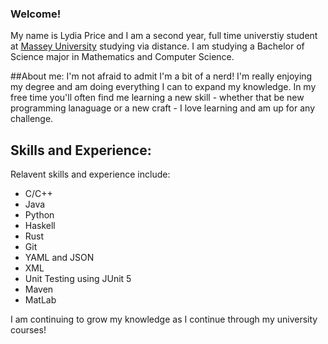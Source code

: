 ### Welcome!

My name is Lydia Price and I am a second year, full time universtiy student at [Massey University](https://www.massey.ac.nz) studying via distance. I am studying a Bachelor of Science major in Mathematics and Computer Science. 

##About me:
I'm not afraid to admit I'm a bit of a nerd! I'm really enjoying my degree and am doing everything I can to expand my knowledge. In my free time you'll often find me learning a new skill - whether that be new programming lanaguage or a new craft - I love learning and am up for any challenge.

## Skills and Experience:

Relavent skills and experience include:
- C/C++
- Java 
- Python
- Haskell
- Rust 
- Git
- YAML and JSON
- XML 
- Unit Testing using JUnit 5
- Maven 
- MatLab

I am continuing to grow my knowledge as I continue through my university courses! 
